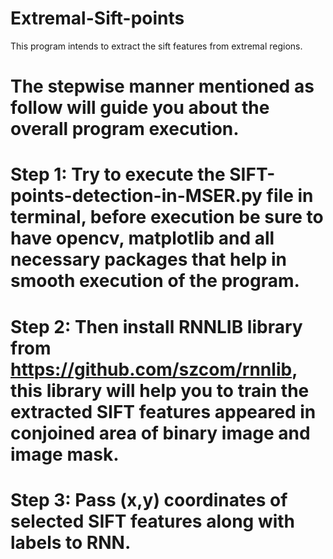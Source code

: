 # Extremal-Sift-points
This program intends to extract the sift features from extremal regions. 
# The stepwise manner mentioned as follow will guide you about the overall program execution.

# Step 1: Try to execute the SIFT-points-detection-in-MSER.py file in terminal, before execution be sure to have opencv, matplotlib and all necessary packages that help in smooth execution of the program.

# Step 2:	Then install RNNLIB library from https://github.com/szcom/rnnlib, this library will help you to train the extracted SIFT features appeared in conjoined area of binary image and image mask.

# Step 3: Pass (x,y) coordinates of selected SIFT features along with labels to RNN. 
